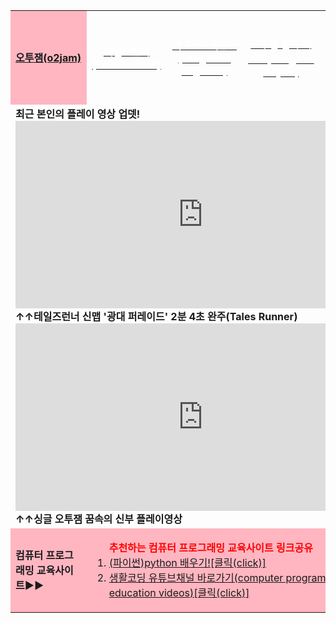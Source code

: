 <html>

<head>
 <meta charset="UTF-8">
</head>

<body>
<body background="배경수정.png">       
              
<table width=1000 height=1000 align="center" cellspacing=20 cellpadding=20 >
 
<tr height=150>
 <td width=20% height=2% bgcolor=#FFB6C1><a href="https://m.post.naver.com/viewer/postView.nhn?volumeNo=18073606&memberNo=8626508&vType=VERTICAL" target="_blank"><b>오투잼(o2jam)</b></a></td>
 <td width=20% height=2% align="center" a class="btn red"><a href="http://tr.game.onstove.com/index.asp" target="_blank"><font color="white"><b>테일즈런너(TalesRunner)</b></font></a></td>
 <td width=20% height=2% align="center" a class="btn red"><a href="https://leagueoflegends.co.kr/" target="_blank"><font color="white"><b>리그오브레전드(League of Legends)</b></font></a></td>
 <td width=20% height=2% align="center" a class="btn red"><a href="https://www.youtube.com/watch?v=NpyrcXYPiM4&list=PLw12emVrmPC_GWfSMc9JUkDJDZBDPaklF" target="_blank"><font color="white"><b>오투잼 음악 리스트(Songs of O2jam)</b></font></a></td>
 <td width=20% height=2% align="center" a class="btn red"><a href="https://www.sectiong.net/107" target="_blank"><font color="white"><b>싱글오투잼(오투매니아) 파일공유</b></font></a></td>
</tr>

<tr  height=400>
 <td colspan="5" align="left"><b>최근 본인의 플레이 영상 업뎃!<br>
<iframe width="600" height="300" src="https://www.youtube.com/embed/PQveqCcqvLs" frameborder="0" allow="accelerometer; autoplay; encrypted-media; gyroscope; picture-in-picture" allowfullscreen></iframe>
<br>↑↑테일즈런너 신맵 '광대 퍼레이드' 2분 4초 완주(Tales Runner)</a>
<iframe width="600" height="300" src="https://www.youtube.com/embed/fsxaGLUBmek" frameborder="0" allow="accelerometer; autoplay; encrypted-media; gyroscope; picture-in-picture" allowfullscreen></iframe>
<br>↑↑싱글 오투잼 꿈속의 신부 플레이영상</b></a>
</td>
</tr>

<tr align="left" height=100>
 <td width=20% bgcolor=#FFB6C1><b>컴퓨터 프로그래밍 교육사이트▶▶</b></td>
 <td colspan="4" bgcolor=#FFB6C1>
<ol><b><font color="red">추천하는 컴퓨터 프로그래밍 교육사이트 링크공유</font></b></b>
<li><a href="https://wikidocs.net/book/1657" target="_blank" align="left">(파이썬)python 배우기![클릭(click)]</a>
<li><a href="https://www.youtube.com/user/egoing2" target="_blank" align="left">생활코딩 유튜브채널 바로가기(computer programming education videos)[클릭(click)]</a>
</ol></td>
</tr>
</table>

</body>
